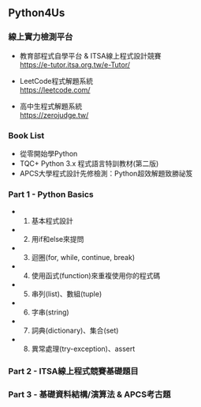 ## Python4Us

### 線上實力檢測平台
- 教育部程式自學平台 & ITSA線上程式設計競賽   
https://e-tutor.itsa.org.tw/e-Tutor/   

- LeetCode程式解題系統   
https://leetcode.com/    

- 高中生程式解題系統   
https://zerojudge.tw/

### Book List
- 從零開始學Python
- TQC+ Python 3.x 程式語言特訓教材(第二版)
- APCS大學程式設計先修檢測：Python超效解題致勝祕笈

### Part 1 - Python Basics
- 1. 基本程式設計
- 2. 用if和else來提問
- 3. 迴圈(for, while, continue, break)
- 4. 使用函式(function)來重複使用你的程式碼
- 5. 串列(list)、數組(tuple)
- 6. 字串(string)
- 7. 詞典(dictionary)、集合(set)    
- 8. 異常處理(try-exception)、assert

### Part 2 - ITSA線上程式競賽基礎題目

### Part 3 - 基礎資料結構/演算法 & APCS考古題

